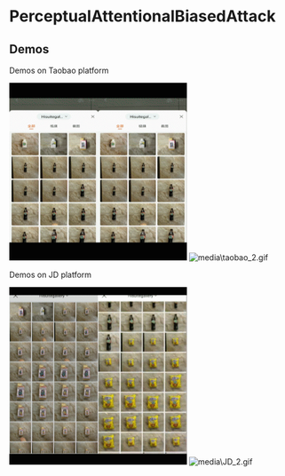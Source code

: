 # PerceptualAttentionalBiasedAttack



## Demos

Demos on Taobao platform

![media\taobao_1.gif](media\taobao_1.gif)  ![media\taobao_2.gif](media\taobao_2.gif)

Demos on JD platform

![media\JD_1.gif](media\JD_1.gif)  ![media\JD_2.gif](media\JD_2.gif)

